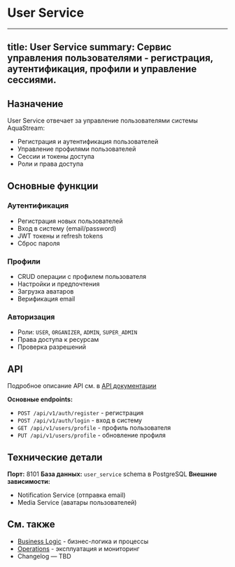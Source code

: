 # User Service

---
title: User Service
summary: Сервис управления пользователями - регистрация, аутентификация, профили и управление сессиями.
---

## Назначение

User Service отвечает за управление пользователями системы AquaStream:
- Регистрация и аутентификация пользователей
- Управление профилями пользователей
- Сессии и токены доступа
- Роли и права доступа

## Основные функции

### Аутентификация
- Регистрация новых пользователей
- Вход в систему (email/password)
- JWT токены и refresh tokens
- Сброс пароля

### Профили
- CRUD операции с профилем пользователя
- Настройки и предпочтения
- Загрузка аватаров
- Верификация email

### Авторизация
- Роли: `USER`, `ORGANIZER`, `ADMIN`, `SUPER_ADMIN`
- Права доступа к ресурсам
- Проверка разрешений

## API

Подробное описание API см. в [API документации](api.md)

**Основные endpoints:**
- `POST /api/v1/auth/register` - регистрация
- `POST /api/v1/auth/login` - вход в систему
- `GET /api/v1/users/profile` - профиль пользователя
- `PUT /api/v1/users/profile` - обновление профиля

## Технические детали

**Порт:** 8101
**База данных:** `user_service` schema в PostgreSQL
**Внешние зависимости:**
- Notification Service (отправка email)
- Media Service (аватары пользователей)

## См. также

- [Business Logic](business-logic.md) - бизнес-логика и процессы
- [Operations](operations.md) - эксплуатация и мониторинг
- Changelog — TBD
